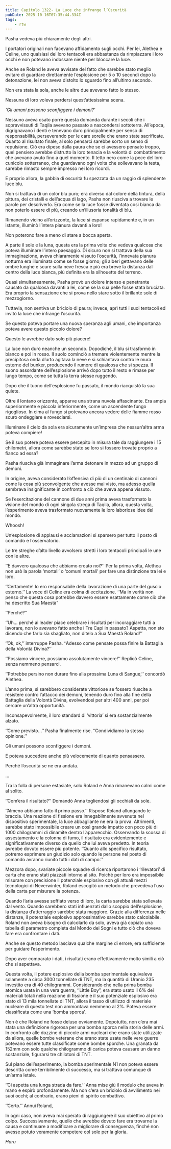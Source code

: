 ```yaml
---
title: Capitolo 1322- La Luce che infrange l’Oscurità
pubDate: 2025-10-16T07:35:44.334Z
tags:
    - rtw
---
```



Pasha vedeva più chiaramente degli altri.


I portatori originali non facevano affidamento sugli occhi. Per lei, Alethea e Celine, uno qualsiasi dei loro tentacoli era abbastanza da rimpiazzare i loro occhi e non potevano indossare niente per bloccare la luce.


Anche se Roland le aveva avvisate del fatto che sarebbe stato meglio evitare di guardare direttamente l’esplosione per 5 o 10 secondi dopo la detonazione, lei non aveva distolto lo sguardo fino all’ultimo secondo.


Non era stata la sola, anche le altre due avevano fatto lo stesso.


Nessuna di loro voleva perdersi quest’attesissima scena.


<em>‘Gli umani possono sconfiggere i demoni?’</em>


Nessuno aveva osato porre questa domanda durante i secoli che i sopravvissuti di Taqila avevano passato a nascondersi sottoterra. All’epoca, digrignavano i denti e tenevano duro principalmente per senso di responsabilità, perseverando per le care sorelle che erano state sacrificate. Quanto al risultato finale, al solo pensarci sarebbe sorto un senso di repulsione. Ciò era dipeso dalla paura che se ci avessero pensato troppo, quel pensiero avrebbe distrutto la loro tenacia e la volontà di combattimento che avevano avuto fino a quel momento. Il tetto nero come la pece del loro cunicolo sotterraneo, che guardavano ogni volta che sollevavano la testa, sarebbe rimasto sempre impresso nei loro ricordi.


E proprio allora, la gabbia di oscurità fu spezzata da un raggio di splendente luce blu.


Non si trattava di un color blu puro; era diverso dal colore della tintura, della pittura, dei cristalli e dell’acqua di lago, Pasha non riusciva a trovare le parole per descriverlo. Era come se la luce fosse diventata così bianca da non poterlo essere di più, creando un’illusoria tonalità di blu.


Rimanendo vicino all’orizzonte, la luce si espanse rapidamente e, in un istante, illuminò l’intera pianura davanti a loro!


Non poterono fare a meno di stare a bocca aperta.


A parte il sole e la luna, questa era la prima volta che vedeva qualcosa che poteva illuminare l’intero paesaggio. Di sicuro non si trattava della sua immaginazione, aveva chiaramente vissuto l’oscurità, l’innevata pianura notturna era illuminata come se fosse giorno; gli alberi gettavano delle ombre lunghe e scure sulla neve fresca e più era breve la distanza dal centro della luce bianca, più definita era la silhouette del terreno.


Quasi simultaneamente, Pasha provò un dolore intenso e penetrante causato da qualcosa davanti a lei, come se la sua pelle fosse stata bruciata. Era proprio la sensazione che si prova nello stare sotto il brillante sole di mezzogiorno.


Tuttavia, non sentiva un briciolo di paura; invece, aprì tutti i suoi tentacoli ed invitò la luce che infrange l’oscurità.


Se questo poteva portare una nuova speranza agli umani, che importanza poteva avere questo piccolo dolore?


Questo le avrebbe dato solo più piacere!


La luce non durò neanche un secondo. Dopodiché, il blu si trasformò in bianco e poi in rosso. Il suolo cominciò a tremare violentemente mentre la precipitosa onda d’urto agitava la neve e si schiantava contro le mura esterne del bunker, producendo il rumore di qualcosa che si spezza. Il suono assordante dell’esplosione arrivò dopo tutto il resto e rimase per lungo tempo, come se tutta la terra stesse ruggendo.


Dopo che il tuono dell’esplosione fu passato, il mondo riacquistò la sua quiete.


Oltre il lontano orizzonte, apparve una strana nuvola affascinante. Era ampia superiormente e piccola inferiormente, come un ascendente fungo rigoglioso. In cima al fungo si potevano ancora vedere delle fiamme rosso scuro ondeggiare e rovesciarsi.


Illuminare il cielo da sola era sicuramente un’impresa che nessun’altra arma poteva compiere!


Se il suo potere poteva essere percepito in misura tale da raggiungere i 15 chilometri, allora come sarebbe stato se loro si fossero trovate proprio a fianco ad essa?


Pasha riusciva già immaginare l’arma detonare in mezzo ad un gruppo di demoni.


In origine, aveva considerato l’offensiva di più di un centinaio di cannoni come la cosa più sconvolgente che avesse mai visto, ma adesso quella sembrava insignificante in confronto a ciò che aveva appena vissuto.


Se l’esercitazione del cannone di due anni prima aveva trasformato la visione del mondo di ogni singola strega di Taqila, allora, questa volta, l’esperimento aveva trasformato nuovamente le loro laboriose idee del mondo.


Whoosh!


Un’esplosione di applausi e acclamazioni si sparsero per tutto il posto di comando e l’osservatorio.


Le tre streghe d’alto livello avvolsero stretti i loro tentacoli principali le une con le altre.


‘’È davvero qualcosa che abbiamo creato noi?’’ Per la prima volta, Alethea non usò la parola ‘mortali’ o ‘comuni mortali’ per fare una distinzione tra lei e loro.


‘’Certamente! Io ero responsabile della lavorazione di una parte del guscio esterno.’’ La voce di Celine era colma di eccitazione. ‘’Ma in verità non penso che questa cosa potrebbe davvero essere esattamente come ciò che ha descritto Sua Maestà”


‘’Perché?’’


‘’Uh… perché ai leader piace celebrare i risultati per incoraggiare tutti a lavorare, non lo avevano fatto anche i Tre Capi in passato? Aspetta, non sto dicendo che farlo sia sbagliato, non ditelo a Sua Maestà Roland!’’


‘’Ok, ok,’’ interruppe Pasha. ‘’Adesso come pensate possa finire la Battaglia della Volontà Divina?’’


‘’Possiamo vincere, possiamo assolutamente vincere!’’ Replicò Celine, senza nemmeno pensarci.


‘’Potrebbe persino non durare fino alla prossima Luna di Sangue,’’ concordò Alethea.


L’anno prima, si sarebbero considerate vittoriose se fossero riuscite a resistere contro l’attacco dei demoni, tenendo duro fino alla fine della Battaglia della Volontà Divina, evolvendosi per altri 400 anni, per poi cercare un’altra opportunità.


Inconsapevolmente, il loro standard di ‘vittoria’ si era sostanzialmente alzato.


‘’Come previsto…’’ Pasha finalmente rise. ‘’Condividiamo la stessa opinione.’’


Gli umani possono sconfiggere i demoni.


E poteva succedere anche più velocemente di quanto pensassero.


Perché l’oscurità se ne era andata.


…


Tra la folla di persone estasiate, solo Roland e Anna rimanevano calmi come al solito.


‘’Com’era il risultato?’’ Domandò Anna togliendosi gli occhiali da sole.


‘’Almeno abbiamo fatto il primo passo.’’ Rispose Roland allungando le braccia. Una reazione di fissione era innegabilmente avvenuta nel dispositivo sperimentale, la luce abbagliante ne era la prova. Altrimenti, sarebbe stato impossibile creare un così grande impatto con poco più di 1000 chilogrammi di dinamite dentro l’apparecchio. Osservando la scossa di assestamento e la colonna di fumo, il risultato era evidentemente e significativamente diverso da quello che lui aveva predetto. In teoria avrebbe dovuto essere più potente. ‘’Quanto allo specifico risultato, potremo esprimere un giudizio solo quando le persone nel posto di comando avranno riunito tutti i dati di campo.’’


Mezzora dopo, svariate piccole squadre di ricerca riportarono i ‘rilevatori’ di carta che erano stati piazzati intorno al sito. Poiché per loro era impossibile misurare con precisione il potenziale esplosivo con gli attuali mezzi tecnologici di Neverwinter, Roland escogitò un metodo che prevedeva l’uso della carta per misurare la potenza.


Quando l’aria avesse soffiato verso di loro, la carta sarebbe stata sollevata dal vento. Quando sarebbero stati influenzati dallo scoppio dell’esplosione, la distanza d’atterraggio sarebbe stata maggiore. Grazie alla differenza nelle distanze, il potenziale esplosivo approssimativo sarebbe stato calcolabile. Roland non aveva bisogno di calcolarlo da solo, aveva già copiato una tabella di parametro completa dal Mondo dei Sogni e tutto ciò che doveva fare era confrontare i dati.


Anche se questo metodo lasciava qualche margine di errore, era sufficiente per guidare l’esperimento.


Dopo aver comparato i dati, i risultati erano effettivamente molto simili a ciò che si aspettava.


Questa volta, il potere esplosivo della bomba sperimentale equivaleva solamente a circa 3000 tonnellate di TNT, ma la quantità di Uranio 235 investito era di 40 chilogrammi. Considerando che nella prima bomba atomica usata in una vera guerra, ‘’Little Boy”, era stato usato il 6% dei materiali totali nella reazione di fissione e il suo potenziale esplosivo era stato di 13 mila tonnellate di TNT, allora il tasso di utilizzo di materiale nucleare di questo test non ammontava nemmeno al 2%. Poteva essere classificata come una ‘bomba sporca’.


Non è che Roland ne fosse deluso ovviamente. Dopotutto, non c’era mai stata una definizione rigorosa per una bomba sporca nella storia delle armi. In confronto alle dozzine di piccole armi nucleari che erano state utilizzate da allora, quelle bombe veterane che erano state usate nelle vere guerre potevano essere tutte classificate come bombe sporche. Una granata da 152mm con solo qualche chilogrammo di carica poteva causare un danno sostanziale, figurarsi tre chilotoni di TNT.


Sul piano dell’esperimento, la bomba sperimentale N1 non poteva essere descritta come terribilmente di successo, ma si trattava comunque di un’arma letale.


‘’Ci aspetta una lunga strada da fare.’’ Anna mise giù il modulo che aveva in mano e espirò profondamente. Ma non c’era un briciolo di avvilimento nei suoi occhi; al contrario, erano pieni di spirito combattivo.


‘’Certo.’’ Annuì Roland,


In ogni caso, non aveva mai sperato di raggiungere il suo obiettivo al primo colpo. Successivamente, quello che avrebbe dovuto fare era trovarne la causa e continuare a modificare a migliorare di conseguenza, finché non avesse potuto veramente competere col sole per la gloria.


<em>Haru</em>
                                


                                



